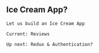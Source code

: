 ## Ice Cream App?

```
Let us build an Ice Cream App
```

```
Current: Reviews
```

```
Up next: Redux & Authentication?
```